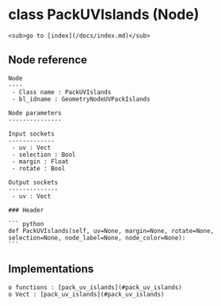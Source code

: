 # class PackUVIslands (Node)

    <sub>go to [index](/docs/index.md)</sub>
    
## Node reference

    Node
    ----
     - Class name : PackUVIslands
     - bl_idname : GeometryNodeUVPackIslands
    
    Node parameters
    ---------------
    
    Input sockets
    -------------
     - uv : Vect
     - selection : Bool
     - margin : Float
     - rotate : Bool
    
    Output sockets
    --------------
     - uv : Vect
    
    ### Header

    ``` python
    def PackUVIslands(self, uv=None, margin=None, rotate=None, selection=None, node_label=None, node_color=None):
    ```
    
## Implementations

    o functions : [pack_uv_islands](#pack_uv_islands)
    o Vect : [pack_uv_islands](#pack_uv_islands) 
    
    